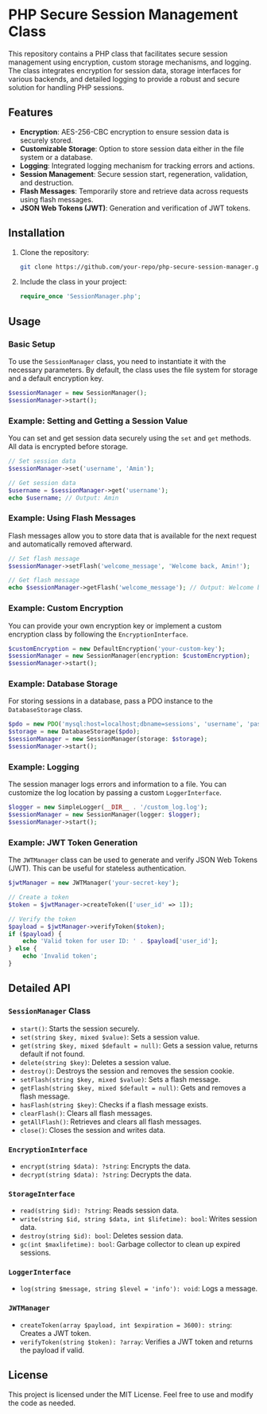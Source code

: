 # PHP Secure Session Management Class

This repository contains a PHP class that facilitates secure session management using encryption, custom storage mechanisms, and logging. The class integrates encryption for session data, storage interfaces for various backends, and detailed logging to provide a robust and secure solution for handling PHP sessions. 

## Features

- **Encryption**: AES-256-CBC encryption to ensure session data is securely stored.
- **Customizable Storage**: Option to store session data either in the file system or a database.
- **Logging**: Integrated logging mechanism for tracking errors and actions.
- **Session Management**: Secure session start, regeneration, validation, and destruction.
- **Flash Messages**: Temporarily store and retrieve data across requests using flash messages.
- **JSON Web Tokens (JWT)**: Generation and verification of JWT tokens.

## Installation

1. Clone the repository:
   ```bash
   git clone https://github.com/your-repo/php-secure-session-manager.git
   ```

2. Include the class in your project:
   ```php
   require_once 'SessionManager.php';
   ```

## Usage

### Basic Setup

To use the `SessionManager` class, you need to instantiate it with the necessary parameters. By default, the class uses the file system for storage and a default encryption key.

```php
$sessionManager = new SessionManager();
$sessionManager->start();
```

### Example: Setting and Getting a Session Value

You can set and get session data securely using the `set` and `get` methods. All data is encrypted before storage.

```php
// Set session data
$sessionManager->set('username', 'Amin');

// Get session data
$username = $sessionManager->get('username');
echo $username; // Output: Amin
```

### Example: Using Flash Messages

Flash messages allow you to store data that is available for the next request and automatically removed afterward.

```php
// Set flash message
$sessionManager->setFlash('welcome_message', 'Welcome back, Amin!');

// Get flash message
echo $sessionManager->getFlash('welcome_message'); // Output: Welcome back, Amin!
```

### Example: Custom Encryption

You can provide your own encryption key or implement a custom encryption class by following the `EncryptionInterface`.

```php
$customEncryption = new DefaultEncryption('your-custom-key');
$sessionManager = new SessionManager(encryption: $customEncryption);
$sessionManager->start();
```

### Example: Database Storage

For storing sessions in a database, pass a PDO instance to the `DatabaseStorage` class.

```php
$pdo = new PDO('mysql:host=localhost;dbname=sessions', 'username', 'password');
$storage = new DatabaseStorage($pdo);
$sessionManager = new SessionManager(storage: $storage);
$sessionManager->start();
```

### Example: Logging

The session manager logs errors and information to a file. You can customize the log location by passing a custom `LoggerInterface`.

```php
$logger = new SimpleLogger(__DIR__ . '/custom_log.log');
$sessionManager = new SessionManager(logger: $logger);
$sessionManager->start();
```

### Example: JWT Token Generation

The `JWTManager` class can be used to generate and verify JSON Web Tokens (JWT). This can be useful for stateless authentication.

```php
$jwtManager = new JWTManager('your-secret-key');

// Create a token
$token = $jwtManager->createToken(['user_id' => 1]);

// Verify the token
$payload = $jwtManager->verifyToken($token);
if ($payload) {
    echo 'Valid token for user ID: ' . $payload['user_id'];
} else {
    echo 'Invalid token';
}
```

## Detailed API

### `SessionManager` Class

- `start()`: Starts the session securely.
- `set(string $key, mixed $value)`: Sets a session value.
- `get(string $key, mixed $default = null)`: Gets a session value, returns default if not found.
- `delete(string $key)`: Deletes a session value.
- `destroy()`: Destroys the session and removes the session cookie.
- `setFlash(string $key, mixed $value)`: Sets a flash message.
- `getFlash(string $key, mixed $default = null)`: Gets and removes a flash message.
- `hasFlash(string $key)`: Checks if a flash message exists.
- `clearFlash()`: Clears all flash messages.
- `getAllFlash()`: Retrieves and clears all flash messages.
- `close()`: Closes the session and writes data.

### `EncryptionInterface`

- `encrypt(string $data): ?string`: Encrypts the data.
- `decrypt(string $data): ?string`: Decrypts the data.

### `StorageInterface`

- `read(string $id): ?string`: Reads session data.
- `write(string $id, string $data, int $lifetime): bool`: Writes session data.
- `destroy(string $id): bool`: Deletes session data.
- `gc(int $maxlifetime): bool`: Garbage collector to clean up expired sessions.

### `LoggerInterface`

- `log(string $message, string $level = 'info'): void`: Logs a message.

### `JWTManager`

- `createToken(array $payload, int $expiration = 3600): string`: Creates a JWT token.
- `verifyToken(string $token): ?array`: Verifies a JWT token and returns the payload if valid.

## License

This project is licensed under the MIT License. Feel free to use and modify the code as needed.
